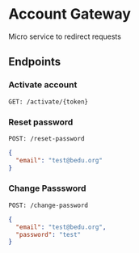 # Account Gateway

Micro service to redirect requests

## Endpoints

### Activate account

`GET: /activate/{token}`

### Reset password

`POST: /reset-password`
```json
{
  "email": "test@bedu.org"
}
```

### Change Passsword

`POST: /change-password`
```json
{
  "email": "test@bedu.org",
  "password": "test"
}
```
